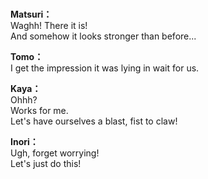 # 

  
**Matsuri：**  
Waghh! There it is!  
And somehow it looks stronger than before...  
  
**Tomo：**  
I get the impression it was lying in wait for us.  
  
**Kaya：**  
Ohhh?  
 Works for me.  
Let's have ourselves a blast, fist to claw!  
  
**Inori：**  
Ugh, forget worrying!  
Let's just do this!  
